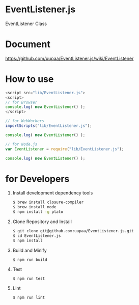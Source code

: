 
EventListener.js
=========

EventListener Class

# Document

https://github.com/uupaa/EventListener.js/wiki/EventListener

# How to use

```js
<script src="lib/EventListener.js">
<script>
// for Browser
console.log( new EventListener() );
</script>
```

```js
// for WebWorkers
importScripts("lib/EventListener.js");

console.log( new EventListener() );
```

```js
// for Node.js
var EventListener = require("lib/EventListener.js");

console.log( new EventListener() );
```

# for Developers

1. Install development dependency tools

    ```sh
    $ brew install closure-compiler
    $ brew install node
    $ npm install -g plato
    ```

2. Clone Repository and Install

    ```sh
    $ git clone git@github.com:uupaa/EventListener.js.git
    $ cd EventListener.js
    $ npm install
    ```

3. Build and Minify

    `$ npm run build`

4. Test

    `$ npm run test`

5. Lint

    `$ npm run lint`


